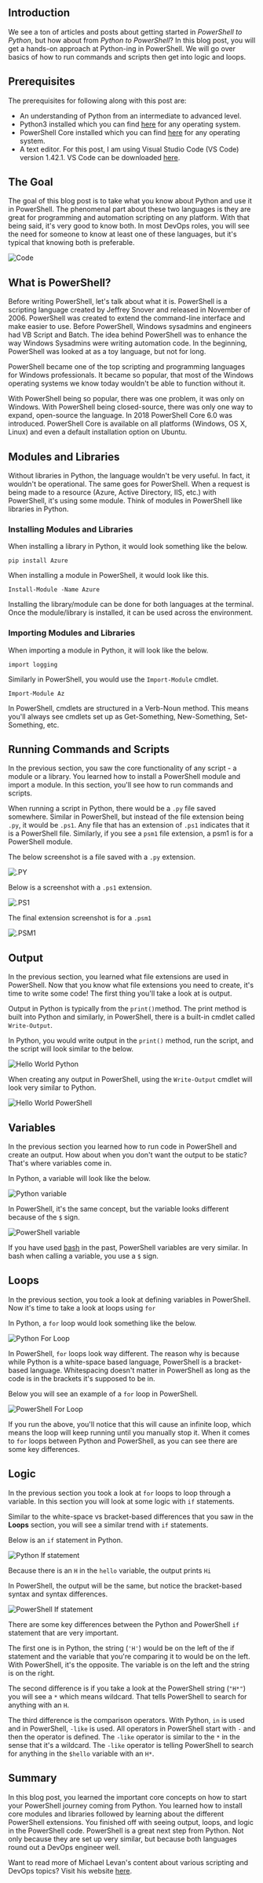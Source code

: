 ## Introduction

We see a ton of articles and posts about getting started in *PowerShell to Python*, but how about from *Python to PowerShell*? In this blog post, you will get a hands-on approach at Python-ing in PowerShell. We will go over basics of how to run commands and scripts then get into logic and loops.

## Prerequisites

The prerequisites for following along with this post are:

- An understanding of Python from an intermediate to advanced level.
- Python3 installed which you can find [here](https://www.python.org/downloads/) for any operating system.
- PowerShell Core installed which you can find [here](https://github.com/PowerShell/PowerShell) for any operating system.
- A text editor. For this post, I am using Visual Studio Code (VS Code) version 1.42.1. VS Code can be downloaded [here](https://code.visualstudio.com/download).

## The Goal

The goal of this blog post is to take what you know about Python and use it in PowerShell. The phenomenal part about these two languages is they are great for programming and automation scripting on any platform. With that being said, it's very good to know both. In most DevOps roles, you will see the need for someone to know at least one of these languages, but it's typical that knowing both is preferable.

![Code](images/1.png)

## What is PowerShell?

Before writing PowerShell, let's talk about what it is. PowerShell is a scripting language created by Jeffrey Snover and released in November of 2006. PowerShell was created to extend the command-line interface and make easier to use. Before PowerShell, Windows sysadmins and engineers had VB Script and Batch. The idea behind PowerShell was to enhance the way Windows Sysadmins were writing automation code. In the beginning, PowerShell was looked at as a toy language, but not for long.

PowerShell became one of the top scripting and programming languages for Windows professionals. It became so popular, that most of the Windows operating systems we know today wouldn't be able to function without it. 

With PowerShell being so popular, there was one problem, it was only on Windows. With PowerShell being closed-source, there was only one way to expand, open-source the language. In 2018 PowerShell Core 6.0 was introduced. PowerShell Core is available on all platforms (Windows, OS X, Linux) and even a default installation option on Ubuntu. 

## Modules and Libraries

Without libraries in Python, the language wouldn't be very useful. In fact, it wouldn't be operational. The same goes for PowerShell. When a request is being made to a resource (Azure, Active Directory, IIS, etc.) with PowerShell, it's using some module. Think of modules in PowerShell like libraries in Python.

### Installing Modules and Libraries

When installing a library in Python, it would look something like the below.

    pip install Azure

When installing a module in PowerShell, it would look like this.

    Install-Module -Name Azure

Installing the library/module can be done for both languages at the terminal. Once the module/library is installed, it can be used across the environment.

### Importing Modules and Libraries

When importing a module in Python, it will look like the below.

    import logging

Similarly in PowerShell, you would use the `Import-Module` cmdlet.

    Import-Module Az

In PowerShell, cmdlets are structured in a Verb-Noun method. This means you'll always see cmdlets set up as Get-Something, New-Something, Set-Something, etc.

## Running Commands and Scripts

In the previous section, you saw the core functionality of any script - a module or a library. You learned how to install a PowerShell module and import a module. In this section, you'll see how to run commands and scripts.

When running a script in Python, there would be a `.py` file saved somewhere. Similar in PowerShell, but instead of the file extension being `.py`, it would be `.ps1`. Any file that has an extension of `.ps1` indicates that it is a PowerShell file. Similarly, if you see a `psm1` file extension, a psm1 is for a PowerShell module.

The below screenshot is a file saved with a `.py` extension.

![.PY](images/2.png)

Below is a screenshot with a `.ps1` extension.

![.PS1](images/3.png)

The final extension screenshot is for a `.psm1`

![.PSM1](images/4.png)

## Output

In the previous section, you learned what file extensions are used in PowerShell. Now that you know what file extensions you need to create, it's time to write some code! The first thing you'll take a look at is output.

Output in Python is typically from the `print()`method. The print method is built into Python and similarly, in PowerShell, there is a built-in cmdlet called `Write-Output`.

In Python, you would write output in the `print()` method, run the script, and the script will look similar to the below.

![Hello World Python](images/5.png)

When creating any output in PowerShell, using the `Write-Output` cmdlet will look very similar to Python.

![Hello World PowerShell](images/6.png)

## Variables

In the previous section you learned how to run code in PowerShell and create an output. How about when you don't want the output to be static? That's where variables come in.

In Python, a variable will look like the below.

![Python variable](images/7.png)

In PowerShell, it's the same concept, but the variable looks different because of the `$` sign.

![PowerShell variable](images/8.png)

If you have used [bash](https://www.gnu.org/software/bash/manual/html_node/What-is-Bash_003f.html) in the past, PowerShell variables are very similar. In bash when calling a variable, you use a `$` sign.

## Loops

In the previous section, you took a look at defining variables in PowerShell. Now it's time to take a look at loops using `for`

In Python, a `for` loop would look something like the below.

![Python For Loop](images/9.png)

In PowerShell, `for` loops look way different. The reason why is because while Python is a white-space based language, PowerShell is a bracket-based language. Whitespacing doesn't matter in PowerShell as long as the code is in the brackets it's supposed to be in.

Below you will see an example of a `for` loop in PowerShell.

![PowerShell For Loop](images/10.png)

If you run the above, you'll notice that this will cause an infinite loop, which means the loop will keep running until you manually stop it. When it comes to `for` loops between Python and PowerShell, as you can see there are some key differences. 

## Logic

In the previous section you took a look at `for` loops to loop through a variable. In this section you will look at some logic with `if` statements. 

Similar to the white-space vs bracket-based differences that you saw in the **Loops** section, you will see a similar trend with `if` statements.

Below is an `if` statement in Python.

![Python If statement](images/11.png)

Because there is an `H` in the `hello` variable, the output prints `Hi`

In PowerShell, the output will be the same, but notice the bracket-based syntax and syntax differences.

![PowerShell If statement](images/12.png)

There are some key differences between the Python and PowerShell `if` statement that are very important.

The first one is in Python, the string (`'H'`) would be on the left of the if statement and the variable that you're comparing it to would be on the left. With PowerShell, it's the opposite. The variable is on the left and the string is on the right.

The second difference is if you take a look at the PowerShell string (`"H*"`) you will see a `*` which means wildcard. That tells PowerShell to search for anything with an `H`.

The third difference is the comparison operators. With Python, `in` is used and in PowerShell, `-like` is used. All operators in PowerShell start with `-` and then the operator is defined. The `-like` operator is similar to the `*` in the sense that it's a wildcard. The `-like` operator is telling PowerShell to search for anything in the `$hello` variable with an `H*`.

## Summary

In this blog post, you learned the important core concepts on how to start your PowerShell journey coming from Python. You learned how to install core modules and libraries followed by learning about the different PowerShell extensions. You finished off with seeing output, loops, and logic in the PowerShell code. PowerShell is a great next step from Python. Not only because they are set up very similar, but because both languages round out a DevOps engineer well.

Want to read more of Michael Levan's content about various scripting and DevOps topics? Visit his website [here](https://www.clouddev.engineering/).